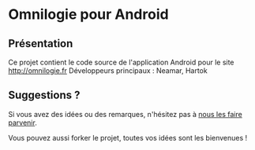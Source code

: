 Omnilogie pour Android
======================

Présentation
------------
Ce projet contient le code source de l'application Android pour le site http://omnilogie.fr
Développeurs principaux : Neamar, Hartok

Suggestions ?
--------------

Si vous avez des idées ou des remarques, n'hésitez pas à [nous les faire parvenir](https://github.com/Neamar/OmnilogieAndroid/issues).

Vous pouvez aussi forker le projet, toutes vos idées sont les bienvenues !